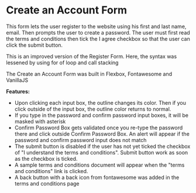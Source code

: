 # Create an Account Form

This form lets the user register to the website using his first and last name, email. Then prompts the user to create a password. The user must first read the terms and conditions then tick the I agree checkbox so that the user can click the submit button.

This is an improved version of the Register Form. Here, the syntax was lessened by using for of loop and call stacking

The Create an Account Form was built in Flexbox, Fontawesome and VanillaJS

**Features:**
- Upon clicking each input box, the outline changes its color. Then if you click outside of the input box, the outline color returns to normal.
- If you type in the password and confirm password input boxes, it will be masked with asterisk
- Confirm Password Box gets validated once you re-type the password there and click outside Confirm Password Box. An alert will appear if the password and confirm password input does not match
- The submit button is disabled if the user has not yet ticked the checkbox of "I understand the terms and conditions". Submit button work as soon as the checkbox is ticked.
- A sample terms and conditions document will appear when the "terms and conditions" link is clicked.
- A back button with a back icon from fontawesome was added in the terms and conditions page
